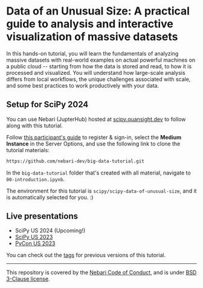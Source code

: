 # Data of an Unusual Size: A practical guide to analysis and interactive visualization of massive datasets

In this hands-on tutorial, you will learn the fundamentals of analyzing massive datasets with real-world examples on actual powerful machines on a public cloud -- starting from how the data is stored and read, to how it is processed and visualized. You will understand how large-scale analysis differs from local workflows, the unique challenges associated with scale, and some best practices to work productively with your data.

## Setup for SciPy 2024

You can use Nebari (JupterHub) hosted at [scipy.quansight.dev](https://http://scipy.quansight.dev/) to follow along with this tutorial.

Follow [this participant's guide](https://docs.google.com/document/d/11YWMZKW6Y4tXnMs3Jekc1S7BQWTR6THZazDaq3WoNxw/edit?usp=sharing) to register & sign-in, select the **Medium Instance** in the Server Options, and use the following link to clone the tutorial materials:

```bash
https://github.com/nebari-dev/big-data-tutorial.git
```

In the `big-data-tutorial` folder that's created with all material, navigate to `00-introduction.ipynb`.

The environment for this tutorial is `scipy/scipy-data-of-unusual-size`, and it is automatically selected for you. :)


## Live presentations

* SciPy US 2024 (Upcoming!)
* [SciPy US 2023](https://cfp.scipy.org/2023/talk/ALSYBR/)
* [PyCon US 2023](https://us.pycon.org/2023/schedule/presentation/64/)

You can check out the [tags](https://github.com/nebari-dev/big-data-tutorial/tags) for previous versions of this tutorial.

---

This repository is covered by the [Nebari Code of Conduct](https://github.com/nebari-dev/governance/blob/main/CODE_OF_CONDUCT.md),
and is under [BSD 3-Clause license](https://github.com/nebari-dev/nebari/blob/develop/LICENSE).
